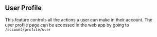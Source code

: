 ## User Profile

This feature controls all the actions a user can make in their account.
The user profile page can be accessed in the web app by going to `/account/profile/user`
